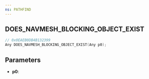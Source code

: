 ```yaml
---
ns: PATHFIND
---
```

## DOES_NAVMESH_BLOCKING_OBJECT_EXIST

```c
// 0x0EAEB0DB4B132399
Any DOES_NAVMESH_BLOCKING_OBJECT_EXIST(Any p0);
```

## Parameters
* **p0**:
